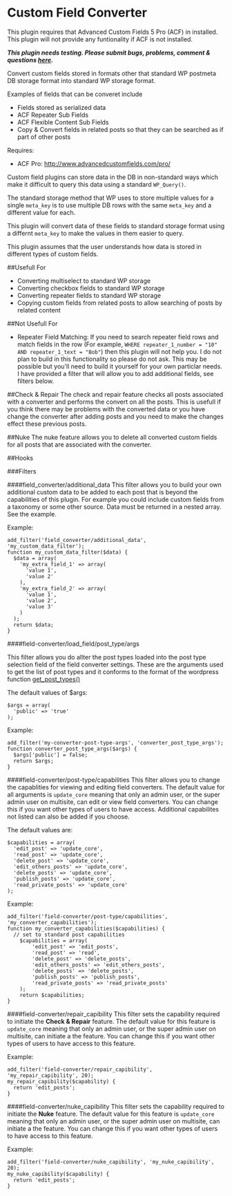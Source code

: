 # Custom Field Converter

This plugin requires that Advanced Custom Fields 5 Pro (ACF) in installed. This plugin will not provide any
funtionality if ACF is not installed.

***This plugin needs testing. Please submit bugs, problems, comment & questions [here](https://github.com/Hube2/custom-field-converter/issues).***

Convert custom fields stored in formats other that standard WP postmeta DB storage format into standard WP
storage format.

Examples of fields that can be converet include
* Fields stored as serialized data
* ACF Repeater Sub Fields
* ACF Flexible Content Sub Fields
* Copy & Convert fields in related posts so that they can be searched as if part of other posts

Requires: 
* ACF Pro: http://www.advancedcustomfields.com/pro/

Custom field plugins can store data in the DB in non-standard ways which make it difficult to query this
data using a standard `WP_Query()`.

The standard storage method that WP uses to store multiple values for a single `meta_key` is to use multiple
DB rows with the same `meta_key` and a different value for each.

This plugin will convert data of these fields to standard storage format using a differnt `meta_key` to make 
the values in them easier to query.

This plugin assumes that the user understands how data is stored in different types of custom fields.

##Usefull For
* Converting multiselect to standard WP storage
* Converting checkbox fields to standard WP storage
* Converting repeater fields to standard WP storage
* Copying custom fields from related posts to allow searching of posts by related content

##Not Usefull For
* Repeater Field Matching: If you need to search repeater field rows and match fields in the row (For example, `WHERE repeater_1_number = "10" AND repeater_1_text = "Bob"`) then this plugin will not help you. I do not plan to build in this functionality so please do not ask. This may be possible but you'll need to build it yourself for your own particlar needs. I have provided a filter that will allow you to add additional fields, see filters below.

##Check & Repair
The check and repair feature checks all posts associated with a converter and performs the convert on all the posts. This is usefull if you think there may be problems with the converted data or you have change the converter after adding posts and you need to make the changes effect these previous posts.

##Nuke
The nuke feature allows you to delete all converted custom fields for all posts that are associated with the converter.

##Hooks

###Filters

####field_converter/additional_data
This filter allows you to build your own additional custom data to be added to each post that is beyond the capabilities of this plugin. For example you could include custom fields from a taxonomy or some other source. Data must be returned in a nested array. See the example.

Example:
```
add_filter('field_converter/additional_data', 'my_custom_data_filter');
function my_custom_data_filter($data) {
  $data = array(
    'my_extra_field_1' => array(
      'value 1',
      'value 2'
    ),
    'my_extra_field_2' => array(
      'value 1',
      'value 2',
      'value 3'
    )
  );
  return $data;
}
```


####field-converter/load_field/post_type/args

This filter allows you do allter the post types loaded into the post type selection field of the field converter settings. These are the arguments used to get the list of post types and it conforms to the format of the wordpress function [get_post_types()](https://codex.wordpress.org/Function_Reference/get_post_types)

The default values of $args:
```
$args = array(
  'public' => 'true'
);
```
Example:
```
add_filter('my-converter-post-type-args', 'converter_post_type_args');
function converter_post_type_args($args) {
  $args['public'] = false;
  return $args;
}
```


####field-converter/post-type/capabilities
This filter allows you to change the capablities for viewing and editing field converters. The default value for all arguments is `update_core` meaning that only an admin user, or the super admin user on multisite, can edit or view field converters. You can change this if you want other types of users to have access. Additional capabilites not listed can also be added if you choose.

The default values are:
```
$capabilities = array(
  'edit_post' => 'update_core',
  'read_post' => 'update_core',
  'delete_post' => 'update_core',
  'edit_others_posts' => 'update_core',
  'delete_posts' => 'update_core',
  'publish_posts' => 'update_core',
  'read_private_posts' => 'update_core'
);
```
Example:
```
add_filter('field-converter/post-type/capabilities', 'my_converter_capabilities');
function my_converter_capabilities($capabilities) {
  // set to standard post capabilities
	$capabilities = array(
		'edit_post' => 'edit_posts',
		'read_post' => 'read',
		'delete_post' => 'delete_posts',
		'edit_others_posts' => 'edit_others_posts',
		'delete_posts' => 'delete_posts',
		'publish_posts' => 'publish_posts',
		'read_private_posts' => 'read_private_posts'
	);
	return $capabilities;
}
```


####field-converter/repair_capibility
This filter sets the capability required to initiate the **Check & Repair** feature. The default value for this feature is `update_core` meaning that only an admin user, or the super admin user on multisite, can initiate a the feature. You can change this if you want other types of users to have access to this feature.

Example:
```
add_filter('field-converter/repair_capibility', 'my_repair_capibility', 20);
my_repair_capibility($capability) {
  return 'edit_posts';
}

```


####field-converter/nuke_capibility
This filter sets the capability required to initiate the **Nuke** feature. The default value for this feature is `update_core` meaning that only an admin user, or the super admin user on multisite, can initiate a the feature. You can change this if you want other types of users to have access to this feature.

Example:
```
add_filter('field-converter/nuke_capibility', 'my_nuke_capibility', 20);
my_nuke_capibility($capability) {
  return 'edit_posts';
}

```

